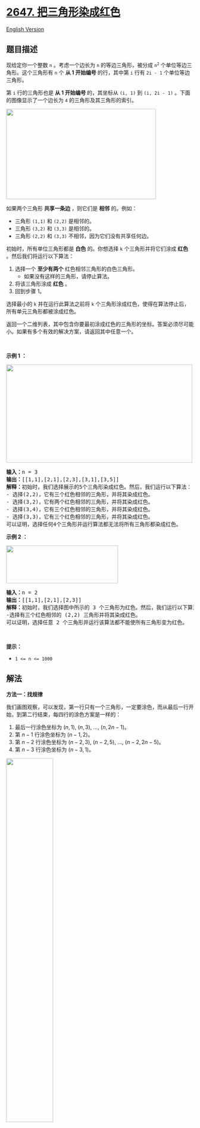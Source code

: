 # [2647. 把三角形染成红色](https://leetcode.cn/problems/color-the-triangle-red)

[English Version](/solution/2600-2699/2647.Color%20the%20Triangle%20Red/README_EN.md)

## 题目描述

<!-- 这里写题目描述 -->

<p>现给定你一个整数 <code>n</code> 。考虑一个边长为 <code>n</code> 的等边三角形，被分成 <code>n<sup>2</sup></code> 个单位等边三角形。这个三角形有 <code>n</code> 个 <strong>从 1 开始编号</strong> 的行，其中第 <code>i</code> 行有 <code>2i - 1</code> 个单位等边三角形。</p>

<p>第 <code>i</code> 行的三角形也是&nbsp;<strong>从 1 开始编号&nbsp;</strong>的，其坐标从 <code>(i, 1)</code> 到 <code>(i, 2i - 1)</code>&nbsp;。下面的图像显示了一个边长为 <code>4</code> 的三角形及其三角形的索引。</p>
<img alt="" src="https://fastly.jsdelivr.net/gh/doocs/leetcode@main/solution/2600-2699/2647.Color%20the%20Triangle%20Red/images/triangle4.jpg" style="width: 402px; height: 242px;" />
<p>如果两个三角形 <strong>共享一条边</strong> ，则它们是 <strong>相邻</strong> 的。例如：</p>

<ul>
	<li>三角形 <code>(1,1)</code> 和 <code>(2,2)</code> 是相邻的。</li>
	<li>三角形 <code>(3,2)</code> 和 <code>(3,3)</code> 是相邻的。</li>
	<li>三角形 <code>(2,2)</code> 和 <code>(3,3)</code> 不相邻，因为它们没有共享任何边。</li>
</ul>

<p>初始时，所有单位三角形都是 <strong>白色</strong> 的。你想选择 <code>k</code> 个三角形并将它们涂成 <strong>红色</strong> 。然后我们将运行以下算法：</p>

<ol>
	<li>选择一个 <strong>至少有两个</strong> 红色相邻三角形的白色三角形。
    <ul>
    	<li>如果没有这样的三角形，请停止算法。</li>
    </ul>
    </li>
    <li>将该三角形涂成 <strong>红色</strong> 。</li>
    <li>回到步骤 1。</li>
</ol>

<p>选择最小的 <code>k</code> 并在运行此算法之前将 <code>k</code> 个三角形涂成红色，使得在算法停止后，所有单元三角形都被涂成红色。</p>

<p>返回一个二维列表，其中包含你要最初涂成红色的三角形的坐标。答案必须尽可能小。如果有多个有效的解决方案，请返回其中任意一个。</p>

<p>&nbsp;</p>

<p><strong class="example">示例 1 ：</strong></p>
<img alt="" src="https://fastly.jsdelivr.net/gh/doocs/leetcode@main/solution/2600-2699/2647.Color%20the%20Triangle%20Red/images/example1.jpg" style="width: 500px; height: 263px;" />
<pre>
<b>输入：</b>n = 3
<b>输出：</b>[[1,1],[2,1],[2,3],[3,1],[3,5]]
<b>解释：</b>初始时，我们选择展示的5个三角形染成红色。然后，我们运行以下算法：
- 选择(2,2)，它有三个红色相邻的三角形，并将其染成红色。
- 选择(3,2)，它有两个红色相邻的三角形，并将其染成红色。
- 选择(3,4)，它有三个红色相邻的三角形，并将其染成红色。
- 选择(3,3)，它有三个红色相邻的三角形，并将其染成红色。 
可以证明，选择任何4个三角形并运行算法都无法将所有三角形都染成红色。</pre>

<p><strong class="example">示例 2 ：</strong></p>
<img alt="" src="https://fastly.jsdelivr.net/gh/doocs/leetcode@main/solution/2600-2699/2647.Color%20the%20Triangle%20Red/images/example2.jpg" style="width: 300px; height: 101px;" />
<pre>
<b>输入：</b>n = 2
<b>输出：</b>[[1,1],[2,1],[2,3]]
<b>解释：</b>初始时，我们选择图中所示的 3 个三角形为红色。然后，我们运行以下算法： 
-选择有三个红色相邻的 (2,2) 三角形并将其染成红色。 
可以证明，选择任意 2 个三角形并运行该算法都不能使所有三角形变为红色。
</pre>

<p>&nbsp;</p>

<p><strong>提示：</strong></p>

<ul>
	<li><code>1 &lt;= n &lt;= 1000</code></li>
</ul>

## 解法

<!-- 这里可写通用的实现逻辑 -->

**方法一：找规律**

我们画图观察，可以发现，第一行只有一个三角形，一定要涂色，而从最后一行开始，到第二行结束，每四行的涂色方案是一样的：

1. 最后一行涂色坐标为 $(n, 1)$, $(n, 3)$, ..., $(n, 2n - 1)$。
1. 第 $n - 1$ 行涂色坐标为 $(n - 1, 2)$。
1. 第 $n - 2$ 行涂色坐标为 $(n - 2, 3)$, $(n - 2, 5)$, ..., $(n - 2, 2n - 5)$。
1. 第 $n - 3$ 行涂色坐标为 $(n - 3, 1)$。

<img alt="" src="https://fastly.jsdelivr.net/gh/doocs/leetcode@main/solution/2600-2699/2647.Color%20the%20Triangle%20Red/images/demo3.png" style="width: 50%">

因此，我们可以按照上述规律，先给第一行涂色，然后从最后一行开始，每四行涂色一次，直到第二行结束。

<img alt="" src="https://fastly.jsdelivr.net/gh/doocs/leetcode@main/solution/2600-2699/2647.Color%20the%20Triangle%20Red/images/demo2.png" style="width: 80%">

时间复杂度 $(n^2)$，其中 $n$ 为题目给定的参数。忽略答案数组的空间消耗，空间复杂度 $O(1)$。

<!-- tabs:start -->

### **Python3**

<!-- 这里可写当前语言的特殊实现逻辑 -->

```python
class Solution:
    def colorRed(self, n: int) -> List[List[int]]:
        ans = [[1, 1]]
        k = 0
        for i in range(n, 1, -1):
            if k == 0:
                for j in range(1, i << 1, 2):
                    ans.append([i, j])
            elif k == 1:
                ans.append([i, 2])
            elif k == 2:
                for j in range(3, i << 1, 2):
                    ans.append([i, j])
            else:
                ans.append([i, 1])
            k = (k + 1) % 4
        return ans
```

### **Java**

<!-- 这里可写当前语言的特殊实现逻辑 -->

```java
class Solution {
    public int[][] colorRed(int n) {
        List<int[]> ans = new ArrayList<>();
        ans.add(new int[] {1, 1});
        for (int i = n, k = 0; i > 1; --i, k = (k + 1) % 4) {
            if (k == 0) {
                for (int j = 1; j < i << 1; j += 2) {
                    ans.add(new int[] {i, j});
                }
            } else if (k == 1) {
                ans.add(new int[] {i, 2});
            } else if (k == 2) {
                for (int j = 3; j < i << 1; j += 2) {
                    ans.add(new int[] {i, j});
                }
            } else {
                ans.add(new int[] {i, 1});
            }
        }
        return ans.toArray(new int[0][]);
    }
}
```

### **C++**

```cpp
class Solution {
public:
    vector<vector<int>> colorRed(int n) {
        vector<vector<int>> ans;
        ans.push_back({1, 1});
        for (int i = n, k = 0; i > 1; --i, k = (k + 1) % 4) {
            if (k == 0) {
                for (int j = 1; j < i << 1; j += 2) {
                    ans.push_back({i, j});
                }
            } else if (k == 1) {
                ans.push_back({i, 2});
            } else if (k == 2) {
                for (int j = 3; j < i << 1; j += 2) {
                    ans.push_back({i, j});
                }
            } else {
                ans.push_back({i, 1});
            }
        }
        return ans;
    }
};
```

### **Go**

```go
func colorRed(n int) (ans [][]int) {
	ans = append(ans, []int{1, 1})
	for i, k := n, 0; i > 1; i, k = i-1, (k+1)%4 {
		if k == 0 {
			for j := 1; j < i<<1; j += 2 {
				ans = append(ans, []int{i, j})
			}
		} else if k == 1 {
			ans = append(ans, []int{i, 2})
		} else if k == 2 {
			for j := 3; j < i<<1; j += 2 {
				ans = append(ans, []int{i, j})
			}
		} else {
			ans = append(ans, []int{i, 1})
		}
	}
	return
}
```

### **TypeScript**

```ts
function colorRed(n: number): number[][] {
    const ans: number[][] = [[1, 1]];
    for (let i = n, k = 0; i > 1; --i, k = (k + 1) % 4) {
        if (k === 0) {
            for (let j = 1; j < i << 1; j += 2) {
                ans.push([i, j]);
            }
        } else if (k === 1) {
            ans.push([i, 2]);
        } else if (k === 2) {
            for (let j = 3; j < i << 1; j += 2) {
                ans.push([i, j]);
            }
        } else {
            ans.push([i, 1]);
        }
    }
    return ans;
}
```

### **...**

```

```

<!-- tabs:end -->
